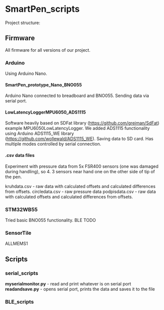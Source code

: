 # SmartPen_scripts

Project structure:


## Firmware 

All firmware for all versions of our project.

### Arduino 

Using Arduino Nano.

#### SmartPen_prototype_Nano_BNO055

Arduino Nano connected to breadboard and BNO055. Sending data via serial port.

#### LowLatencyLoggerMPU6050_ADS1115 

Software heavily based on SDFat library (https://github.com/greiman/SdFat) example MPU6050LowLatencyLogger. We added ADS1115 functionality using Arduino ADS1115_WE library (https://github.com/wollewald/ADS1115_WE). Saving data to SD card. Has multiple modes controlled by serial connection.

#### .csv data files

Experiment with pressure data from 5x FSR400 sensors (one was damaged during handling), so 4. 3 sensors near hand one on the other side of tip of the pen.

kruhdata.csv - raw data with calculated offsets and calculated differences from offsets.
circledata.csv - raw pressure data
podpisdata.csv - raw data with calculated offsets and calculated differences from offsets.
 
### STM32WB55

Tried basic BNO055 functionality.
BLE TODO

### SensorTile

ALLMEMS1

## Scripts

### serial_scripts

**myserialmonitor.py** - read and print whatever is on serial port
**readandsave.py** - opens serial port, prints the data and saves it to the file

### BLE_scripts
